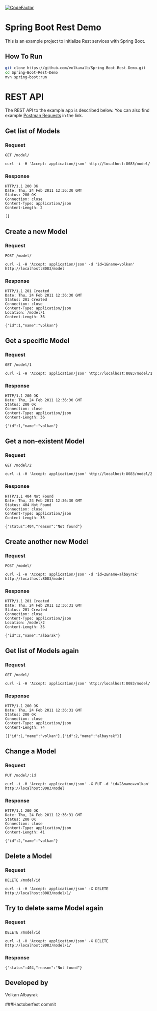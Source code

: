 [![CodeFactor](https://www.codefactor.io/repository/github/volkanalb/spring-boot-rest-demo/badge)](https://www.codefactor.io/repository/github/volkanalb/spring-boot-rest-demo)

# Spring Boot Rest Demo
This is an example project to initialize Rest services with Spring Boot. 

## How To Run

```bash
git clone https://github.com/volkanalb/Spring-Boot-Rest-Demo.git
cd Spring-Boot-Rest-Demo
mvn spring-boot:run
```

# REST API

The REST API to the example app is described below. You can also find example [Postman Requests](https://www.getpostman.com/collections/3e9d1e8a493cad9ac4c3) in the link.

## Get list of Models

### Request

`GET /model/`

    curl -i -H 'Accept: application/json' http://localhost:8083/model/

### Response

    HTTP/1.1 200 OK
    Date: Thu, 24 Feb 2011 12:36:30 GMT
    Status: 200 OK
    Connection: close
    Content-Type: application/json
    Content-Length: 2

    []

## Create a new Model

### Request

`POST /model/`

    curl -i -H 'Accept: application/json' -d 'id=1&name=volkan' http://localhost:8083/model

### Response

    HTTP/1.1 201 Created
    Date: Thu, 24 Feb 2011 12:36:30 GMT
    Status: 201 Created
    Connection: close
    Content-Type: application/json
    Location: /model/1
    Content-Length: 36

    {"id":1,"name":"volkan"}

## Get a specific Model

### Request

`GET /model/1`

    curl -i -H 'Accept: application/json' http://localhost:8083/model/1

### Response

    HTTP/1.1 200 OK
    Date: Thu, 24 Feb 2011 12:36:30 GMT
    Status: 200 OK
    Connection: close
    Content-Type: application/json
    Content-Length: 36

    {"id":1,"name":"volkan"}

## Get a non-existent Model

### Request

`GET /model/2`

    curl -i -H 'Accept: application/json' http://localhost:8083/model/2

### Response

    HTTP/1.1 404 Not Found
    Date: Thu, 24 Feb 2011 12:36:30 GMT
    Status: 404 Not Found
    Connection: close
    Content-Type: application/json
    Content-Length: 35

    {"status":404,"reason":"Not found"}

## Create another new Model

### Request

`POST /model/`

    curl -i -H 'Accept: application/json' -d 'id=2&name=albayrak' http://localhost:8083/model

### Response

    HTTP/1.1 201 Created
    Date: Thu, 24 Feb 2011 12:36:31 GMT
    Status: 201 Created
    Connection: close
    Content-Type: application/json
    Location: /model/2
    Content-Length: 35

    {"id":2,"name":"albarak"}

## Get list of Models again

### Request

`GET /model/`

    curl -i -H 'Accept: application/json' http://localhost:8083/model/

### Response

    HTTP/1.1 200 OK
    Date: Thu, 24 Feb 2011 12:36:31 GMT
    Status: 200 OK
    Connection: close
    Content-Type: application/json
    Content-Length: 74

    [{"id":1,"name":"volkan"},{"id":2,"name":"albayrak"}]

## Change a Model

### Request

`PUT /model/:id`

    curl -i -H 'Accept: application/json' -X PUT -d 'id=2&name=volkan' http://localhost:8083/model

### Response

    HTTP/1.1 200 OK
    Date: Thu, 24 Feb 2011 12:36:31 GMT
    Status: 200 OK
    Connection: close
    Content-Type: application/json
    Content-Length: 41

    {"id":2,"name":"volkan"}

## Delete a Model

### Request

`DELETE /model/id`

    curl -i -H 'Accept: application/json' -X DELETE http://localhost:8083/model/1/

## Try to delete same Model again

### Request

`DELETE /model/id`

    curl -i -H 'Accept: application/json' -X DELETE http://localhost:8083/model/1/

### Response

    {"status":404,"reason":"Not found"}


## Developed by

Volkan Albayrak

###Hactoberfest commit
